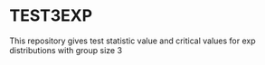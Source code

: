 # TEST3EXP
 This repository gives test statistic value and critical values for exp distributions with group size 3
